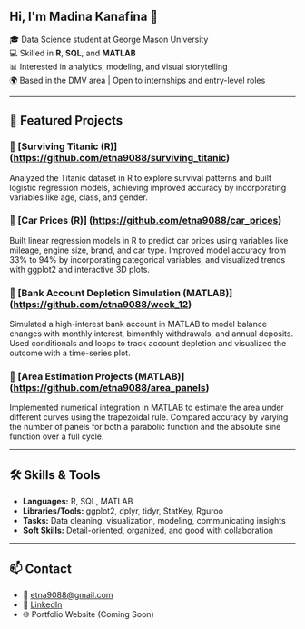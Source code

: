 ## Hi, I'm Madina Kanafina 👋


🎓 Data Science student at George Mason University  
💻 Skilled in **R**, **SQL**, and **MATLAB**  
📊 Interested in analytics, modeling, and visual storytelling  
🌍 Based in the DMV area | Open to internships and entry-level roles


---
## 📌 Featured Projects

### 🔹 [Surviving Titanic (R)] (https://github.com/etna9088/surviving_titanic)
Analyzed the Titanic dataset in R to explore survival patterns and built logistic regression models, achieving improved accuracy by incorporating variables like age, class, and gender.

### 🔹 [Car Prices (R)] (https://github.com/etna9088/car_prices)
Built linear regression models in R to predict car prices using variables like mileage, engine size, brand, and car type. Improved model accuracy from 33% to 94% by incorporating categorical variables, and visualized trends with ggplot2 and interactive 3D plots.

### 🔹 [Bank Account Depletion Simulation (MATLAB)] (https://github.com/etna9088/week_12)
Simulated a high-interest bank account in MATLAB to model balance changes with monthly interest, bimonthly withdrawals, and annual deposits. Used conditionals and loops to track account depletion and visualized the outcome with a time-series plot.

### 🔹 [Area Estimation Projects (MATLAB)] (https://github.com/etna9088/area_panels)
Implemented numerical integration in MATLAB to estimate the area under different curves using the trapezoidal rule. Compared accuracy by varying the number of panels for both a parabolic function and the absolute sine function over a full cycle.

---


## 🛠️ Skills & Tools

- **Languages:** R, SQL, MATLAB  
- **Libraries/Tools:** ggplot2, dplyr, tidyr, StatKey, Rguroo  
- **Tasks:** Data cleaning, visualization, modeling, communicating insights  
- **Soft Skills:** Detail-oriented, organized, and good with collaboration

---

## 📫 Contact

- 📧 etna9088@gmail.com  
- 💼 [LinkedIn](https://www.linkedin.com/in/etna907/)  
- 🌐 Portfolio Website (Coming Soon)
